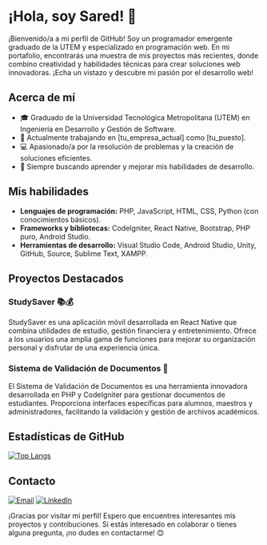 # ¡Hola, soy Sared! 👋

¡Bienvenido/a a mi perfil de GitHub! Soy un programador emergente graduado de la UTEM y especializado en programación web. En mi portafolio, encontrarás una muestra de mis proyectos más recientes, donde combino creatividad y habilidades técnicas para crear soluciones web innovadoras. ¡Echa un vistazo y descubre mi pasión por el desarrollo web!

## Acerca de mí
- 🎓 Graduado de la Universidad Tecnológica Metropolitana (UTEM) en Ingeniería en Desarrollo y Gestión de Software.
- 💼 Actualmente trabajando en [tu_empresa_actual] como [tu_puesto].
- 💻 Apasionado/a por la resolución de problemas y la creación de soluciones eficientes.
- 🚀 Siempre buscando aprender y mejorar mis habilidades de desarrollo.

## Mis habilidades
- **Lenguajes de programación:** PHP, JavaScript, HTML, CSS, Python (con conocimientos básicos).
- **Frameworks y bibliotecas:** CodeIgniter, React Native, Bootstrap, PHP puro, Android Studio.
- **Herramientas de desarrollo:** Visual Studio Code, Android Studio, Unity, GitHub, Source, Sublime Text, XAMPP.

## Proyectos Destacados
### StudySaver 📚💰
StudySaver es una aplicación móvil desarrollada en React Native que combina utilidades de estudio, gestión financiera y entretenimiento. Ofrece a los usuarios una amplia gama de funciones para mejorar su organización personal y disfrutar de una experiencia única.

### Sistema de Validación de Documentos 📑
El Sistema de Validación de Documentos es una herramienta innovadora desarrollada en PHP y CodeIgniter para gestionar documentos de estudiantes. Proporciona interfaces específicas para alumnos, maestros y administradores, facilitando la validación y gestión de archivos académicos.

## Estadísticas de GitHub
[![Top Langs](https://github-readme-stats.vercel.app/api/top-langs/?username=SaredGap&layout=compact)](https://github.com/SaredGap)

## Contacto

[![Email](https://img.shields.io/badge/Correo%20electrónico-sared646%40gmail.com-blue?style=for-the-badge&logo=gmail)](mailto:sared646@gmail.com)
[![LinkedIn](https://img.shields.io/badge/LinkedIn-Sared%20Garc%C3%ADa-blue?style=for-the-badge&logo=linkedin)](https://www.linkedin.com/in/sared-garc%C3%ADa)


¡Gracias por visitar mi perfil! Espero que encuentres interesantes mis proyectos y contribuciones. Si estás interesado en colaborar o tienes alguna pregunta, ¡no dudes en contactarme! 😊
